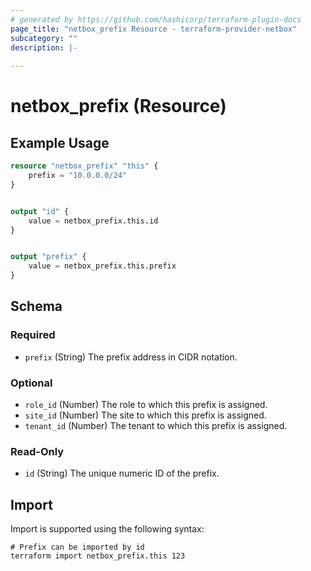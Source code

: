 ```yaml
---
# generated by https://github.com/hashicorp/terraform-plugin-docs
page_title: "netbox_prefix Resource - terraform-provider-netbox"
subcategory: ""
description: |-
  
---
```


# netbox_prefix (Resource)



## Example Usage

```terraform
resource "netbox_prefix" "this" {
    prefix = "10.0.0.0/24"
}


output "id" {
    value = netbox_prefix.this.id
}


output "prefix" {
    value = netbox_prefix.this.prefix
}
```

<!-- schema generated by tfplugindocs -->
## Schema

### Required

- `prefix` (String) The prefix address in CIDR notation.

### Optional

- `role_id` (Number) The role to which this prefix is assigned.
- `site_id` (Number) The site to which this prefix is assigned.
- `tenant_id` (Number) The tenant to which this prefix is assigned.

### Read-Only

- `id` (String) The unique numeric ID of the prefix.

## Import

Import is supported using the following syntax:

```shell
# Prefix can be imported by id
terraform import netbox_prefix.this 123
```
